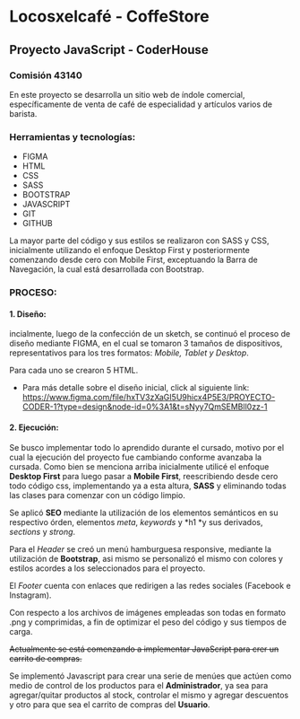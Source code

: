 # Locosxelcafé - CoffeStore
## Proyecto JavaScript - CoderHouse
### Comisión 43140

En este proyecto se desarrolla un sitio web de índole comercial, específicamente de venta de café de especialidad y artículos varios de barista. 

### Herramientas y tecnologías:

- FIGMA
- HTML
- CSS
- SASS
- BOOTSTRAP
- JAVASCRIPT
- GIT
- GITHUB

La mayor parte del código y sus estilos se realizaron con SASS y CSS, inicialmente utilizando el enfoque Desktop First y posteriormente comenzando desde cero con Mobile First, exceptuando la Barra de Navegación, la cual está desarrollada con Bootstrap.

### PROCESO:
#### 1. Diseño:
incialmente, luego de la confección de un sketch, se continuó el proceso de diseño mediante FIGMA, en el cual se tomaron 3 tamaños de dispositivos, representativos para los tres formatos: *Mobile, Tablet y Desktop*.

Para cada uno se crearon 5 HTML.
- Para más detalle sobre el diseño inicial, click al siguiente link: https://www.figma.com/file/hxTV3zXaGI5U9hicx4P5E3/PROYECTO-CODER-1?type=design&node-id=0%3A1&t=sNyy7QmSEMBll0zz-1

#### 2. Ejecución:
Se busco implementar todo lo aprendido durante el cursado, motivo por el cual la ejecución del proyecto fue cambiando conforme avanzaba la cursada. Como bien se menciona arriba inicialmente utilicé el enfoque **Desktop First** para luego pasar a **Mobile First**, reescribiendo desde cero todo código css, implementando ya a esta altura, **SASS** y eliminando todas las clases para comenzar con un código limpio. 

Se aplicó **SEO** mediante la utilización de los elementos semánticos en su respectivo órden, elementos *meta*, *keywords* y *h1 *y sus derivados, *sections*
y *strong*. 

Para el *Header* se creó un menú hamburguesa responsive, mediante la utilización de  **Bootstrap**, asi mismo se personalizó el mismo con colores y estilos acordes a los seleccionados para el proyecto. 

El *Footer*  cuenta con enlaces que redirigen a las redes sociales (Facebook e Instagram).

 Con respecto a los archivos de imágenes empleadas son todas en formato .png y comprimidas, a fin de optimizar el peso del código y sus tiempos de carga. 

~~Actualmente se está comenzando a implementar JavaScript para crer un carrito de compras.~~

Se implementó Javascript para crear una serie de menúes que actúen como medio de control de los productos para el **Administrador**, ya sea para agregar/quitar productos al stock, controlar el mismo y agregar descuentos y otro para que sea el carrito de compras del **Usuario**.